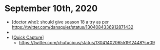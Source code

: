 # September 10th, 2020
- [[doctor who]]: should give season 18 a try as per https://twitter.com/dansquier/status/1304084336912871432
- 
- [[Quick Capture]]
    - https://twitter.com/chufucious/status/1304140206551912448?s=09



[//begin]: # "Autogenerated link references for markdown compatibility"
[doctor who]: ../doctor-who.md "Doctor Who"
[Quick Capture]: ../quick-capture.md "Quick Capture"
[//end]: # "Autogenerated link references"